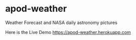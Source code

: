 # apod-weather
Weather Forecast and NASA daily astronomy pictures 

Here is the Live Demo   https://apod-weather.herokuapp.com
